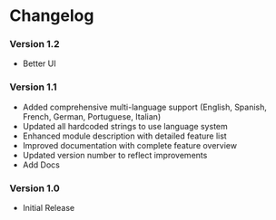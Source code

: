 # Changelog

### Version 1.2

- Better UI

### Version 1.1

- Added comprehensive multi-language support (English, Spanish, French, German, Portuguese, Italian)
- Updated all hardcoded strings to use language system
- Enhanced module description with detailed feature list
- Improved documentation with complete feature overview
- Updated version number to reflect improvements
- Add Docs

### Version 1.0

- Initial Release
